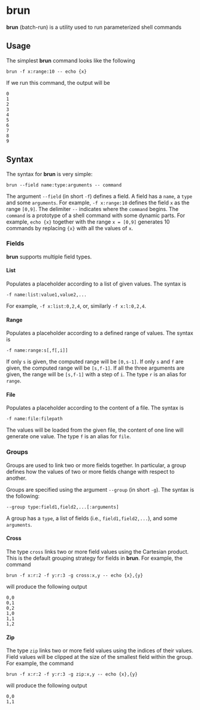 # brun

**brun** (batch-run) is a utility used to run parameterized shell commands


## Usage

The simplest **brun** command looks like the following

```
brun -f x:range:10 -- echo {x}
```

If we run this command, the output will be

```
0
1
2
3
4
5
6
7
8
9
```

## Syntax

The syntax for **brun** is very simple:

```
brun --field name:type:arguments -- command
```

The argument `--field` (in short `-f`) defines a field. A field has a `name`, a `type` and some `arguments`. For example,
`-f x:range:10` defines the field `x` as the range `[0,9]`. The delimiter `--` indicates where the `command` begins. The `command` is a prototype of a shell command with some dynamic parts. For example, `echo {x}` together with the range `x = [0,9]` generates 10 commands by replacing `{x}` with all the values of `x`.

### Fields

**brun** supports multiple field types.

#### List

Populates a placeholder according to a list of given values. The syntax is
```
-f name:list:value1,value2,...
```
For example, `-f x:list:0,2,4`, or, similarly `-f x:l:0,2,4`.


#### Range

Populates a placeholder according to a defined range of values. The syntax is
```
-f name:range:s[,f[,i]]
```
If only `s` is given, the computed range will be `[0,s-1]`. If only `s` and `f` are given, the computed range will be `[s,f-1]`. If all the three arguments are given, the range will be `[s,f-1]` with a step of `i`.
The type `r` is an alias for `range`.


#### File

Populates a placeholder according to the content of a file. The syntax is
```
-f name:file:filepath
```
The values will be loaded from the given file, the content of one line will generate one value.
The type `f` is an alias for `file`.


### Groups

Groups are used to link two or more fields together.
In particular, a group defines how the values of two or more fields change with respect to another.

Groups are specified using the argument `--group` (in short `-g`). The syntax is the following:
```
--group type:field1,field2,...[:arguments]
```

 A group has a `type`, a list of fields (i.e., `field1,field2,...`), and some `arguments`.

#### Cross

The type `cross` links two or more field values using the Cartesian product. This is the default grouping strategy for fields in **brun**.
For example, the command
```
brun -f x:r:2 -f y:r:3 -g cross:x,y -- echo {x},{y}
```
will produce the following output
```
0,0
0,1
0,2
1,0
1,1
1,2
```

#### Zip

The type `zip` links two or more field values using the indices of their values.
Field values will be clipped at the size of the smallest field within the group.
For example, the command
```
brun -f x:r:2 -f y:r:3 -g zip:x,y -- echo {x},{y}
```
will produce the following output
```
0,0
1,1
```
